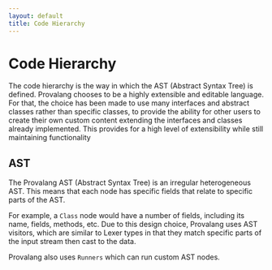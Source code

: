 ```yaml
---
layout: default
title: Code Hierarchy
---
```

# Code Hierarchy
The code hierarchy is the way in which the AST (Abstract Syntax Tree) is defined. Provalang chooses to be a highly extensible and editable language. For that, the choice has been made to use many interfaces and abstract classes rather than specific classes, to provide the ability for other users to create their own custom content extending the interfaces and classes already implemented. This provides for a high level of extensibility while still maintaining functionality

## AST
The Provalang AST (Abstract Syntax Tree) is an irregular heterogeneous AST. This means that each node has specific fields that relate to specific parts of the AST.

For example, a `Class` node would have a number of fields, including its name, fields, methods, etc. Due to this design choice, Provalang uses AST visitors, which are similar to Lexer types in that they match specific parts of the input stream then cast to the data.

Provalang also uses `Runners` which can run custom AST nodes.